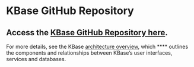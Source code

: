 # KBase GitHub Repository

## Access the [KBase GitHub Repository here](https://github.com/kbase).

For more details, see the KBase [architecture overview](https://github.com/kbase/KBaseDeveloperBootstrap/blob/master/README.md), which **** outlines the components and relationships between KBase’s user interfaces, services and databases.

